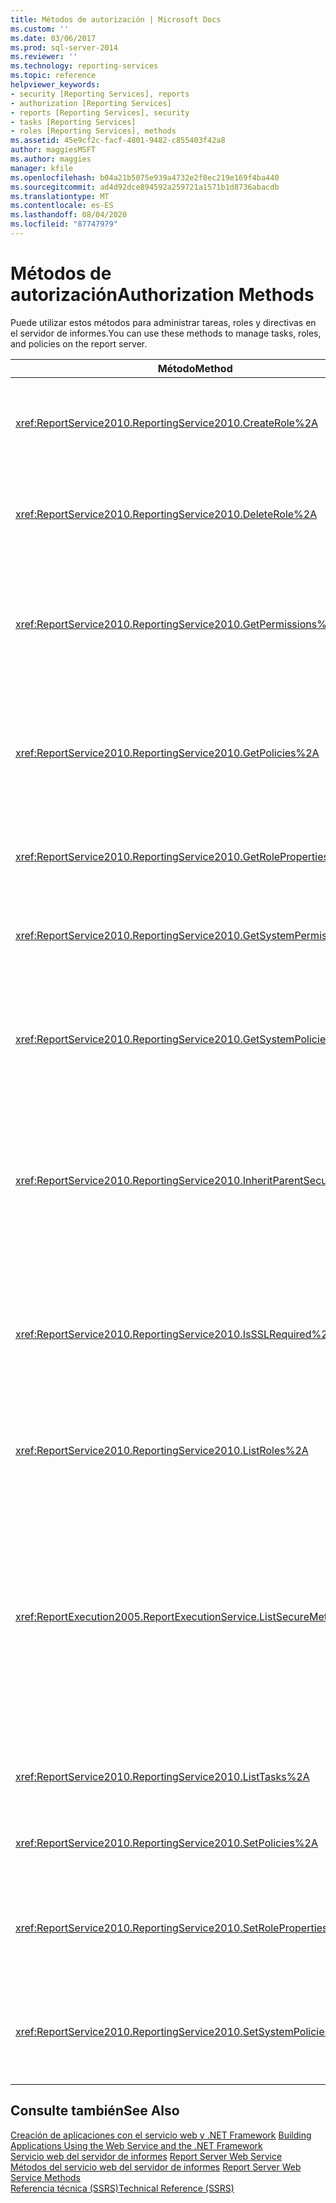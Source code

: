 ```yaml
---
title: Métodos de autorización | Microsoft Docs
ms.custom: ''
ms.date: 03/06/2017
ms.prod: sql-server-2014
ms.reviewer: ''
ms.technology: reporting-services
ms.topic: reference
helpviewer_keywords:
- security [Reporting Services], reports
- authorization [Reporting Services]
- reports [Reporting Services], security
- tasks [Reporting Services]
- roles [Reporting Services], methods
ms.assetid: 45e9cf2c-facf-4801-9482-c855403f42a8
author: maggiesMSFT
ms.author: maggies
manager: kfile
ms.openlocfilehash: b04a21b5075e939a4732e2f8ec219e169f4ba440
ms.sourcegitcommit: ad4d92dce894592a259721a1571b1d8736abacdb
ms.translationtype: MT
ms.contentlocale: es-ES
ms.lasthandoff: 08/04/2020
ms.locfileid: "87747979"
---
```

# <a name="authorization-methods"></a><span data-ttu-id="f7a40-102">Métodos de autorización</span><span class="sxs-lookup"><span data-stu-id="f7a40-102">Authorization Methods</span></span>
  <span data-ttu-id="f7a40-103">Puede utilizar estos métodos para administrar tareas, roles y directivas en el servidor de informes.</span><span class="sxs-lookup"><span data-stu-id="f7a40-103">You can use these methods to manage tasks, roles, and policies on the report server.</span></span>  
  
|<span data-ttu-id="f7a40-104">Método</span><span class="sxs-lookup"><span data-stu-id="f7a40-104">Method</span></span>|<span data-ttu-id="f7a40-105">Acción</span><span class="sxs-lookup"><span data-stu-id="f7a40-105">Action</span></span>|  
|------------|------------|  
|<xref:ReportService2010.ReportingService2010.CreateRole%2A>|<span data-ttu-id="f7a40-106">Agrega un nuevo rol a la base de datos del servidor de informes.</span><span class="sxs-lookup"><span data-stu-id="f7a40-106">Adds a new role to the report server database.</span></span> <span data-ttu-id="f7a40-107">Este método se aplica solo al modo nativo.</span><span class="sxs-lookup"><span data-stu-id="f7a40-107">This method =applies to native mode only.</span></span>|  
|<xref:ReportService2010.ReportingService2010.DeleteRole%2A>|<span data-ttu-id="f7a40-108">Elimina un rol de la base de datos del servidor de informes.</span><span class="sxs-lookup"><span data-stu-id="f7a40-108">Deletes a role from the report server database.</span></span> <span data-ttu-id="f7a40-109">Este método se aplica solo al modo nativo.</span><span class="sxs-lookup"><span data-stu-id="f7a40-109">This method applies to native mode only.</span></span>|  
|<xref:ReportService2010.ReportingService2010.GetPermissions%2A>|<span data-ttu-id="f7a40-110">Devuelve los permisos de usuario que están asociados a un elemento determinado en la base de datos del servidor de informes o biblioteca de SharePoint.</span><span class="sxs-lookup"><span data-stu-id="f7a40-110">Returns the user permissions that are associated with a particular item in the report server database or SharePoint library.</span></span>|  
|<xref:ReportService2010.ReportingService2010.GetPolicies%2A>|<span data-ttu-id="f7a40-111">Devuelve las directivas que están asociados a un elemento determinado en la base de datos del servidor de informes o biblioteca de SharePoint.</span><span class="sxs-lookup"><span data-stu-id="f7a40-111">Returns the policies that are associated with a particular item in the report server database or SharePoint library.</span></span>|  
|<xref:ReportService2010.ReportingService2010.GetRoleProperties%2A>|<span data-ttu-id="f7a40-112">Devuelve las propiedades de metadatos de rol y una colección de tareas asociadas.</span><span class="sxs-lookup"><span data-stu-id="f7a40-112">Returns role metadata properties and a collection of associated tasks.</span></span>|  
|<xref:ReportService2010.ReportingService2010.GetSystemPermissions%2A>|<span data-ttu-id="f7a40-113">Devuelve los permisos de sistema del usuario.</span><span class="sxs-lookup"><span data-stu-id="f7a40-113">Returns the user's system permissions.</span></span> <span data-ttu-id="f7a40-114">Este método se aplica solo al modo nativo.</span><span class="sxs-lookup"><span data-stu-id="f7a40-114">This method applies to native mode only.</span></span>|  
|<xref:ReportService2010.ReportingService2010.GetSystemPolicies%2A>|<span data-ttu-id="f7a40-115">Devuelve las directivas del sistema, incluidos los grupos y roles a los que están asociados.</span><span class="sxs-lookup"><span data-stu-id="f7a40-115">Returns the system policies, including groups and roles with which they are associated.</span></span> <span data-ttu-id="f7a40-116">Este método se aplica solo al modo nativo.</span><span class="sxs-lookup"><span data-stu-id="f7a40-116">This method applies to native mode only.</span></span>|  
|<xref:ReportService2010.ReportingService2010.InheritParentSecurity%2A>|<span data-ttu-id="f7a40-117">Elimina las directivas asociadas a un elemento determinado en la base de datos del servidor de informes y establece las directivas de seguridad para el elemento en las de su elemento primario.</span><span class="sxs-lookup"><span data-stu-id="f7a40-117">Deletes the policies that are associated with a particular item in the report server database and sets the security policies for the item to those of its parent.</span></span>|  
|<xref:ReportService2010.ReportingService2010.IsSSLRequired%2A>|<span data-ttu-id="f7a40-118">Devuelve un valor booleano que indica si el protocolo Capa de sockets seguros (SSL) se requiere para utilizar el extremo de <xref:ReportService2010>.</span><span class="sxs-lookup"><span data-stu-id="f7a40-118">Returns a Boolean value that indicates whether the Secure Socket Layer (SSL) protocol is required to use the <xref:ReportService2010> end point.</span></span>|  
|<xref:ReportService2010.ReportingService2010.ListRoles%2A>|<span data-ttu-id="f7a40-119">Devuelve los nombres y descripciones de los roles que administra el servidor de informes.</span><span class="sxs-lookup"><span data-stu-id="f7a40-119">Returns the names and descriptions of roles that are managed by the report server.</span></span>|  
|<xref:ReportExecution2005.ReportExecutionService.ListSecureMethods%2A>|<span data-ttu-id="f7a40-120">Devuelve una lista de los métodos del Protocolo simple de acceso a objetos (SOAP) en el extremo de <xref:ReportExecution2005> que requieren una conexión segura cuando se invocan.</span><span class="sxs-lookup"><span data-stu-id="f7a40-120">Returns a list of Simple Object Access Protocol (SOAP) methods in the <xref:ReportExecution2005> endpoint that require a secure connection when invoked.</span></span> <span data-ttu-id="f7a40-121">El valor `SecureConnectionLevel` del servidor de informes se utiliza para determinar qué métodos se devuelven.</span><span class="sxs-lookup"><span data-stu-id="f7a40-121">The `SecureConnectionLevel` setting of the report server is used to determine which methods are returned.</span></span>|  
|<xref:ReportService2010.ReportingService2010.ListTasks%2A>|<span data-ttu-id="f7a40-122">Devuelve las tareas que son administradas por el servidor de informes.</span><span class="sxs-lookup"><span data-stu-id="f7a40-122">Returns the tasks that are managed by the report server.</span></span>|  
|<xref:ReportService2010.ReportingService2010.SetPolicies%2A>|<span data-ttu-id="f7a40-123">Establece las directivas que están asociadas a un elemento especificado.</span><span class="sxs-lookup"><span data-stu-id="f7a40-123">Sets the policies that are associated with a specified item.</span></span>|  
|<xref:ReportService2010.ReportingService2010.SetRoleProperties%2A>|<span data-ttu-id="f7a40-124">Establece las propiedades de los metadatos de rol y asocia un conjunto de tareas a un rol.</span><span class="sxs-lookup"><span data-stu-id="f7a40-124">Sets role metadata properties and associates a set of tasks with a role.</span></span> <span data-ttu-id="f7a40-125">Este método se aplica solo al modo nativo.</span><span class="sxs-lookup"><span data-stu-id="f7a40-125">This method applies to native mode only.</span></span>|  
|<xref:ReportService2010.ReportingService2010.SetSystemPolicies%2A>|<span data-ttu-id="f7a40-126">Establece la directiva del sistema que define los grupos y sus roles asociados.</span><span class="sxs-lookup"><span data-stu-id="f7a40-126">Sets the system policy that defines groups and their associated roles.</span></span> <span data-ttu-id="f7a40-127">Este método se aplica solo al modo nativo.</span><span class="sxs-lookup"><span data-stu-id="f7a40-127">This method applies to native mode only.</span></span>|  
  
## <a name="see-also"></a><span data-ttu-id="f7a40-128">Consulte también</span><span class="sxs-lookup"><span data-stu-id="f7a40-128">See Also</span></span>  
 <span data-ttu-id="f7a40-129">[Creación de aplicaciones con el servicio web y .NET Framework](../net-framework/building-applications-using-the-web-service-and-the-net-framework.md) </span><span class="sxs-lookup"><span data-stu-id="f7a40-129">[Building Applications Using the Web Service and the .NET Framework](../net-framework/building-applications-using-the-web-service-and-the-net-framework.md) </span></span>  
 <span data-ttu-id="f7a40-130">[Servicio web del servidor de informes](../report-server-web-service.md) </span><span class="sxs-lookup"><span data-stu-id="f7a40-130">[Report Server Web Service](../report-server-web-service.md) </span></span>  
 <span data-ttu-id="f7a40-131">[Métodos del servicio web del servidor de informes](report-server-web-service-methods.md) </span><span class="sxs-lookup"><span data-stu-id="f7a40-131">[Report Server Web Service Methods](report-server-web-service-methods.md) </span></span>  
 [<span data-ttu-id="f7a40-132">Referencia técnica &#40;SSRS&#41;</span><span class="sxs-lookup"><span data-stu-id="f7a40-132">Technical Reference &#40;SSRS&#41;</span></span>](../../technical-reference-ssrs.md)  
  
  
